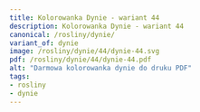 ```yaml
---
title: Kolorowanka Dynie - wariant 44
description: Kolorowanka Dynie - wariant 44
canonical: /rosliny/dynie/
variant_of: dynie
image: /rosliny/dynie/44/dynie-44.svg
pdf: /rosliny/dynie/44/dynie-44.pdf
alt: "Darmowa kolorowanka dynie do druku PDF"
tags:
- rosliny
- dynie
---
```

